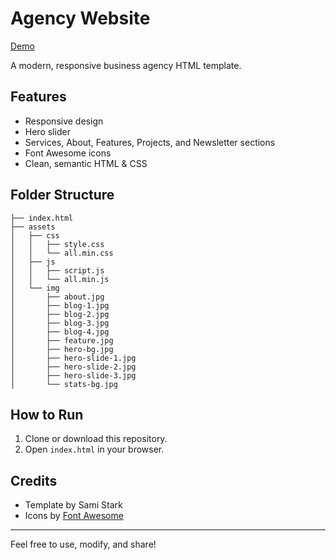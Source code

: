 # Agency Website

[Demo](https://samisalmon.github.io/Agency/)

A modern, responsive business agency HTML template.

## Features
- Responsive design
- Hero slider
- Services, About, Features, Projects, and Newsletter sections
- Font Awesome icons
- Clean, semantic HTML & CSS

## Folder Structure
```
├── index.html
├── assets
│   ├── css
│   │   ├── style.css
│   │   └── all.min.css
│   ├── js
│   │   ├── script.js
│   │   └── all.min.js
│   └── img
│       ├── about.jpg
│       ├── blog-1.jpg
│       ├── blog-2.jpg
│       ├── blog-3.jpg
│       ├── blog-4.jpg
│       ├── feature.jpg
│       ├── hero-bg.jpg
│       ├── hero-slide-1.jpg
│       ├── hero-slide-2.jpg
│       ├── hero-slide-3.jpg
│       └── stats-bg.jpg
```

## How to Run
1. Clone or download this repository.
2. Open `index.html` in your browser.

## Credits
- Template by Sami Stark
- Icons by [Font Awesome](https://fontawesome.com/)

---
Feel free to use, modify, and share! 
